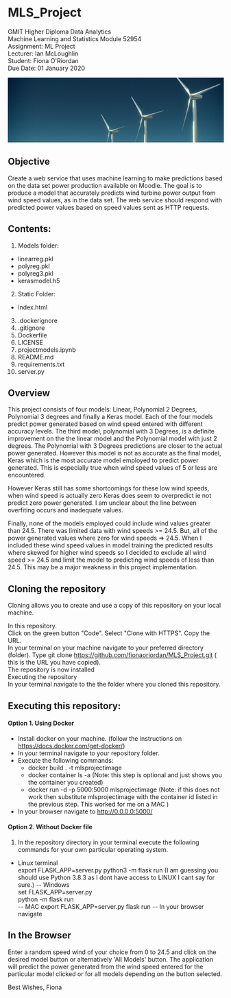 # MLS_Project  



GMIT Higher Diploma Data Analytics  
Machine Learning and Statistics Module 52954  
Assignment: ML Project  
Lecturer: Ian McLoughlin  
Student: Fiona O'Riordan  
Due Date: 01 January 2020  


![turbines.jpg](https://github.com/fionaoriordan/MLS_Project/blob/main/images/turbines.jpg)


## Objective  
Create a web service that uses machine learning to make predictions based on the data set power production available on Moodle. The goal is to  
produce a model that accurately predicts wind turbine power output from wind speed  values, as in the data set. The web service should respond with predicted power values based on speed values sent as HTTP requests. 

## Contents:
1. Models folder: 
* linearreg.pkl  
* polyreg.pkl  
* polyreg3.pkl  
* kerasmodel.h5  
2. Static Folder:  
* index.html  
3. .dockerignore  
4. .gitignore  
5. Dockerfile  
6. LICENSE  
7. projectmodels.ipynb  
8. README.md  
9. requirements.txt  
10. server.py  

## Overview  
This project consists of four models: Linear, Polynomial 2 Degrees, Polynomial 3 degrees and finally a Keras model.  Each of the four models predict power generated based on wind speed entered with different accuracy levels. The third model, polynomial with 3 Degrees, is a definite improvement on the the linear model and the Polynomial model with just 2 degrees. The Polynomial with 3 Degrees predictions are  closer to the actual power generated. However this model is not as accurate as the final model, Keras which is the most accurate model employed to predict power generated. This is especially true when wind speed values of 5 or less are encountered. 

However Keras still has some shortcomings for these low wind speeds, when wind speed is actually zero Keras does seem to overpredict ie not predict zero power generated. I am unclear about the line between overfiting occurs and inadequate values.

Finally, none of the models employed could include wind values greater than 24.5. There was limited data with wind speeds >= 24.5. But, all of the power generated values where zero for wind speeds => 24.5.  When I included these wind speed values in model training the predicted results where skewed for higher wind speeds so I decided to exclude all wind speed >= 24.5 and limit the model to predicting wind speeds of less than 24.5. This may be a major weakness in this project implementation.


## Cloning the repository  
Cloning allows you to create and use a copy of this repository on your local machine.  

In this repository.  
Click on the green button "Code". Select "Clone with HTTPS". Copy the URL.  
In your terminal on your machine navigate to your preferred directory (folder). Type git clone https://github.com/fionaoriordan/MLS_Project.git ( this is the URL you have copied).  
The repository is now installed  
Executing the repository  
In your terminal navigate to the the folder where you cloned this repository.  

## Executing this repository:  
#### Option 1. Using Docker  

- Install docker on your machine. (follow the instructions on https://docs.docker.com/get-docker/)  
- In your terminal navigate to your repository folder.  
- Execute the following commands:    
    * docker build . -t mlsprojectimage  
    * docker container ls -a (Note: this step is optional and just shows you the container you created)  
    * docker run -d -p 5000:5000 mlsprojectimage (Note: if this does not work then substitute mlsprojectimage with the container id listed in the previous step. This worked for me on a MAC )  
- In your browser navigate to http://0.0.0.0:5000/  

#### Option 2. Without Docker file  
1. In the repository directory in your terminal execute the following commands for your own particular operating system.  
- Linux terminal  
export FLASK_APP=server.py
python3 -m flask run  (I am guessing you should use Python 3.8.3  as I dont have access to LINUX I cant say for sure.)
-- Windows  
set FLASK_APP=server.py  
python -m flask run  
-- MAC
export FLASK_APP=server.py
flask run
-- In your browser navigate 

## In the Browser
Enter a random speed wind of your choice from 0 to 24.5 and click on the desired model button or alternatively 'All Models' button. The application will predict the power generated from the wind speed entered for the particular model clicked or for all models depending on the button selected. 
  
Best Wishes, Fiona 










